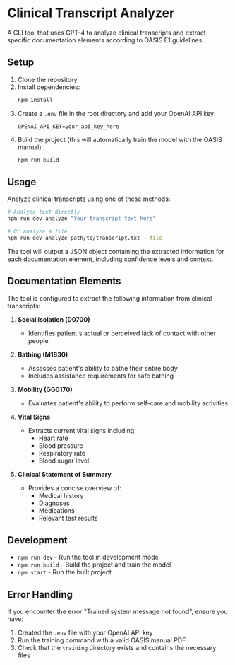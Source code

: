# Clinical Transcript Analyzer

A CLI tool that uses GPT-4 to analyze clinical transcripts and extract specific documentation elements according to OASIS E1 guidelines.

## Setup

1. Clone the repository
2. Install dependencies:
   ```bash
   npm install
   ```
3. Create a `.env` file in the root directory and add your OpenAI API key:
   ```
   OPENAI_API_KEY=your_api_key_here
   ```
4. Build the project (this will automatically train the model with the OASIS manual):
   ```bash
   npm run build
   ```

## Usage

Analyze clinical transcripts using one of these methods:

```bash
# Analyze text directly
npm run dev analyze "Your transcript text here"

# Or analyze a file
npm run dev analyze path/to/transcript.txt --file
```

The tool will output a JSON object containing the extracted information for each documentation element, including confidence levels and context.

## Documentation Elements

The tool is configured to extract the following information from clinical transcripts:

1. **Social Isolation (D0700)**

   - Identifies patient's actual or perceived lack of contact with other people

2. **Bathing (M1830)**

   - Assesses patient's ability to bathe their entire body
   - Includes assistance requirements for safe bathing

3. **Mobility (GG0170)**

   - Evaluates patient's ability to perform self-care and mobility activities

4. **Vital Signs**

   - Extracts current vital signs including:
     - Heart rate
     - Blood pressure
     - Respiratory rate
     - Blood sugar level

5. **Clinical Statement of Summary**
   - Provides a concise overview of:
     - Medical history
     - Diagnoses
     - Medications
     - Relevant test results

## Development

- `npm run dev` - Run the tool in development mode
- `npm run build` - Build the project and train the model
- `npm start` - Run the built project

## Error Handling

If you encounter the error "Trained system message not found", ensure you have:

1. Created the `.env` file with your OpenAI API key
2. Run the training command with a valid OASIS manual PDF
3. Check that the `training` directory exists and contains the necessary files
